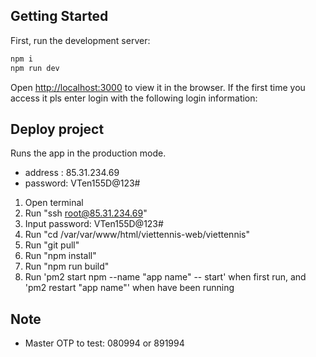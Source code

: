 ## Getting Started

First, run the development server:

```bash
npm i
npm run dev
```

Open [http://localhost:3000](http://localhost:3000) to view it in the browser. If the first time you access it pls enter login with the following login information:

## Deploy project

Runs the app in the production mode.

- address : 85.31.234.69
- password: VTen155D@123#

1. Open terminal
2. Run "ssh root@85.31.234.69"
3. Input password: VTen155D@123#
4. Run "cd /var/var/www/html/viettennis-web/viettennis"
5. Run "git pull"
6. Run "npm install"
7. Run "npm run build"
8. Run 'pm2 start npm --name "app name" -- start' when first run, and 'pm2 restart "app name"' when have been running

## Note

- Master OTP to test: 080994 or 891994
